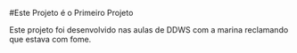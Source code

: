 #Este Projeto é o  Primeiro Projeto

Este projeto foi desenvolvido nas aulas de DDWS com a marina reclamando que estava com fome.